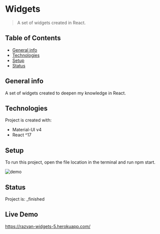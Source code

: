 # Widgets
> A set of widgets created in React.

## Table of Contents
* [General info](#general-info)
* [Technologies](#technologies)
* [Setup](#setup)
* [Status](#status)

## General info
A set of widgets created to deepen my knowledge in React.
	
## Technologies
Project is created with:
* Material-UI v4
* React ^17

## Setup
To run this project, open the file location in the terminal and run npm start.

![demo](/demo/widgets-6.gif)

## Status
Project is:  _finished

## Live Demo

https://razvan-widgets-5.herokuapp.com/
